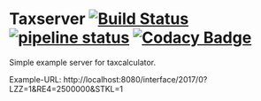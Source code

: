 # Taxserver [![Build Status](https://travis-ci.org/admiralsmaster/taxserver.svg?branch=master)](https://travis-ci.org/admiralsmaster/taxserver) [![pipeline status](https://gitlab.com/taxcalculator/taxserver/badges/master/pipeline.svg)](https://gitlab.com/taxcalculator/taxserver/commits/master) [![Codacy Badge](https://api.codacy.com/project/badge/Grade/23340eaa1afc448a93106033271e17ac)](https://www.codacy.com/app/github-ariel/taxserver)

Simple example server for taxcalculator.

Example-URL: http://localhost:8080/interface/2017/0?LZZ=1&RE4=2500000&STKL=1
